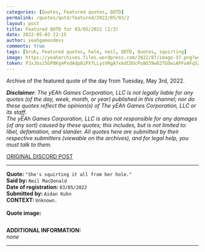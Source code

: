 ```yaml
---
categories: [Quotes, Featured quotes, QOTD]
permalink: /quotes/qotd/featured/2022/05/03/2
layout: post
title: Featured QOTD for 03/05/2022 (2/3)
date: 2022-05-03 22:15
author: yeahgamesdevs
comments: true
tags: [bruh, Featured quotes, hole, neil, QOTD, Quotes, squirting]
image: https://yeaharchives.files.wordpress.com/2022/07/image-37.png?w=506
token: PJxJbsi5GP0Kq4PxdAdp8iPX7LLysVRgA7xkdCDUcPu8O39w82TGOwiAPFoAFqSZZTcsujJG8uGMZbVracNMCJ4GqeNQeSUat92CvgIZ1JcJtYrvKuGnjz1QjEOhHOgWTVanstR4mQJC
---
```

<!-- wp:paragraph -->
<p>Archive of the featured quote of the day from Tuesday, May 3rd, 2022. </p>
<!-- /wp:paragraph -->

<!-- wp:paragraph -->
<p><em><strong>Disclaimer</strong>: The yEAh Games Corporation, LLC is not legally liable for any quotes (of the day, week, month, or year) published in this channel; nor do these quotes reflect the opinion(s) of The yEAh Games Corporation, LLC or its staff</em>.<br><em>The yEAh Games Corporation, LLC is also not responsible for any damages (of any sort) caused by these quotes; this includes, but is not limited to: libel, defamation, and slander. All quotes here are submitted by their respective submitters (viewable on the archives), and for legal help, you must talk to them.</em><br><a href="https://cdn.discordapp.com/attachments/958100064079839303/964566123628609628/unknown.png"></a></p>
<!-- /wp:paragraph -->

<!-- wp:buttons {"layout":{"type":"flex","justifyContent":"left"}} -->
<div class="wp-block-buttons"><!-- wp:button {"textColor":"vivid-cyan-blue","align":"center","style":{"border":{"radius":"18px"}},"className":"is-style-fill"} -->
<div class="wp-block-button aligncenter is-style-fill"><a class="wp-block-button__link has-vivid-cyan-blue-color has-text-color wp-element-button" href="https://discord.com/channels/887052880782176266/958100064079839303/971154188165857320" style="border-radius:18px;">ORIGINAL DISCORD POST</a></div>
<!-- /wp:button --></div>
<!-- /wp:buttons -->

<!-- wp:separator {"align":"center","className":"is-style-wide"} -->
<hr class="wp-block-separator aligncenter has-alpha-channel-opacity is-style-wide" />
<!-- /wp:separator -->

<!-- wp:paragraph -->
<p><strong>Quote: </strong><code>"She's squirting it all from her hole."</code><br><strong>Said by: </strong><code>Neil MacDonald</code><br><strong>Date of registration: </strong><code>03/05/2022</code> <br><strong>Submitted by: </strong><code>Aidan Kuhn</code><br><strong>CONTEXT: </strong><code>Unknown.<br></code><br><strong>Quote image:</strong></p>
<!-- /wp:paragraph -->

<!-- wp:image {"id":838,"sizeSlug":"large","linkDestination":"none"} -->
<figure class="wp-block-image size-large"><img src="https://yeaharchives.files.wordpress.com/2022/07/image-37.png?w=506" alt="" class="wp-image-838" /></figure>
<!-- /wp:image -->

<!-- wp:paragraph -->
<p><strong>ADDITIONAL INFORMATION:</strong><br><em>none</em></p>
<!-- /wp:paragraph -->

<!-- wp:separator {"className":"is-style-wide"} -->
<hr class="wp-block-separator has-alpha-channel-opacity is-style-wide" />
<!-- /wp:separator -->
